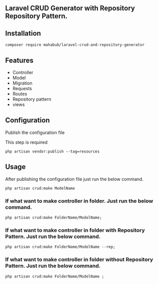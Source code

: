 ## Laravel CRUD Generator with Repository Repository Pattern.

## Installation

```
composer require mahabub/laravel-crud-and-repository-generator
```

## Features

* Controller
* Model
* Migration
* Requests
* Routes
* Repository pattern
* views

## Configuration
Publish the configuration file

This step is required

```
php artisan vendor:publish --tag=resources
```

## Usage

After publishing the configuration file just run the below command.

```
php artisan crud:make ModelName 
```

### If what want to make controller in folder. Just run the below command.

```
php artisan crud:make FolderName/ModelName;
```

### If what want to make controller in folder with Repository Pattern. Just run the below command.

```
php artisan crud:make FolderName/ModelName --rep;
```
### If what want to make controller in folder without Repository Pattern. Just run the below command.

```
php artisan crud:make FolderName/ModelName ;
```

